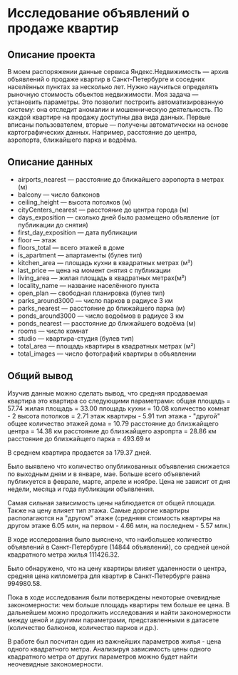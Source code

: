 # Исследование объявлений о продаже квартир

## Описание проекта
В моем распоряжении данные сервиса Яндекс.Недвижимость — архив объявлений о продаже квартир в Санкт-Петербурге и соседних населённых пунктах за несколько лет. Нужно научиться определять рыночную стоимость объектов недвижимости. Моя задача — установить параметры. Это позволит построить автоматизированную систему: она отследит аномалии и мошенническую деятельность.
По каждой квартире на продажу доступны два вида данных. Первые вписаны пользователем, вторые — получены автоматически на основе картографических данных. Например, расстояние до центра, аэропорта, ближайшего парка и водоёма.

## Описание данных

- airports_nearest — расстояние до ближайшего аэропорта в метрах (м)
- balcony — число балконов
- ceiling_height — высота потолков (м)
- cityCenters_nearest — расстояние до центра города (м)
- days_exposition — сколько дней было размещено объявление (от публикации до снятия)
- first_day_exposition — дата публикации
- floor — этаж
- floors_total — всего этажей в доме
- is_apartment — апартаменты (булев тип)
- kitchen_area — площадь кухни в квадратных метрах (м²)
- last_price — цена на момент снятия с публикации
- living_area — жилая площадь в квадратных метрах(м²)
- locality_name — название населённого пункта
- open_plan — свободная планировка (булев тип)
- parks_around3000 — число парков в радиусе 3 км
- parks_nearest — расстояние до ближайшего парка (м)
- ponds_around3000 — число водоёмов в радиусе 3 км
- ponds_nearest — расстояние до ближайшего водоёма (м)
- rooms — число комнат
- studio — квартира-студия (булев тип)
- total_area — площадь квартиры в квадратных метрах (м²)
- total_images — число фотографий квартиры в объявлении

## Общий вывод
Изучив данные можно сделать вывод, что средняя продаваемая квартира это квартира со следующими параметрами: 
общая площадь = 57.74
жилая площадь = 33.00
площадь кухни = 10.08
количество комнат - 2
высота потолков = 2.71
этаж квартиры - 5.91
тип этажа - "другой"
общее количество этажей дома = 10.79
расстояние до близжайщего центра = 14.38 км
расстояние до близжайщего аэропрта = 28.86 км
расстояние до близжайщего парка = 493.69 м

В среднем квартира продается за 179.37 дней.

Было выявлено что количество опубликованных объявления снижается по выходным дням и в январе, мае. Больше всего объявлений публикуется в феврале, марте, апреле и ноябре. Цена не зависит от дня недели, месяца и года публикации объявления.

Самая сильная зависимость цены наблюдается от общей площади. Также на цену влияет тип этажа. Самые дорогие квартиры располагаются на "другом" этаже (средняяя стоимость квартиры на другом этаже 6.05 млн, на первом - 4.66 млн, на последнем - 5.57 млн.)

В ходе исследования было выяснено, что наибольшее количество объявлений в Санкт-Петербурге (14844 объявлений), со средней ценой квадратного метра жилья 111426.32. 

Было обнаружено, что на цену квартиры влияет удаленности о центра, средняя цена киллометра для квартир в Санкт-Петербурге равна 994980.58.

Пока в ходе исследования были потверждены некоторые очевидные закономерности: чем больше площадь квартиры тем больше ее цена. В дальнейшем можно продолжить исследования и найти закономерности между ценой и другими параметрами, представленными в датасете (количество балконов, количество парков и др.).  

В работе был посчитан один из важнейших параметров жилья - цена одного квадратного метра. Анализируя зависимость цены одного квадратного метра от других параметров можно будет найти неочевидные закономерности.
